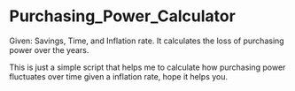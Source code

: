 # Purchasing_Power_Calculator
Given: Savings, Time, and Inflation rate. It calculates the loss of purchasing power over the years.

This is just a simple script that helps me to calculate how purchasing power fluctuates over time given a inflation rate, hope it helps you. 
